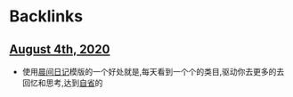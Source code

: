 
# Backlinks
## [August 4th, 2020](<August 4th, 2020.md>)
- 使用[晨间日记](<晨间日记.md>)模版的一个好处就是,每天看到一个个的类目,驱动你去更多的去回忆和思考,达到[自省](<自省.md>)的

